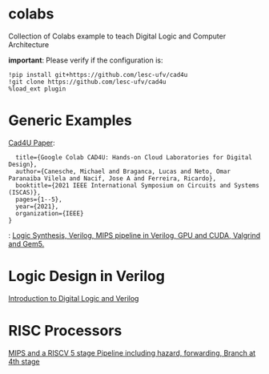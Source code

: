 # colabs
Collection of Colabs example to teach Digital Logic and Computer Architecture

**important**: Please verify if the configuration is:
```
!pip install git+https://github.com/lesc-ufv/cad4u
!git clone https://github.com/lesc-ufv/cad4u
%load_ext plugin
```
# Generic Examples

[Cad4U Paper](https://github.com/lesc-ufv/cad4u): 

```@inproceedings{canesche2021cad4u,
  title={Google Colab CAD4U: Hands-on Cloud Laboratories for Digital Design},
  author={Canesche, Michael and Braganca, Lucas and Neto, Omar Paranaiba Vilela and Nacif, Jose A and Ferreira, Ricardo},
  booktitle={2021 IEEE International Symposium on Circuits and Systems (ISCAS)},
  pages={1--5},
  year={2021},
  organization={IEEE}
}
```
: [Logic Synthesis, Verilog, MIPS pipeline in Verilog, GPU and CUDA, Valgrind and Gem5.](https://github.com/lesc-ufv/cad4u)


# Logic Design in Verilog

[Introduction to Digital Logic and Verilog](https://github.com/arduinoufv/inf150/tree/master/Colab)



# RISC Processors

[MIPS and a RISCV 5 stage Pipeline including hazard, forwarding, Branch at 4th stage](https://colab.research.google.com/drive/1NRlZX5zGLqqcUpvnzqY3r-bMt_iARnMU?usp=sharing)



